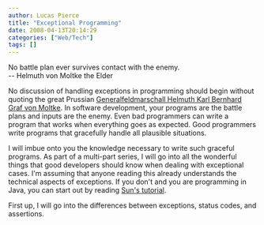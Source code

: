 ```yaml
---
author: Lucas Pierce
title: "Exceptional Programming"
date: 2008-04-13T20:14:29
categories: ["Web/Tech"]
tags: []
---
```


No battle plan ever survives contact with the enemy.  
-- Helmuth von Moltke the Elder

No discussion of handling exceptions in programming should begin without quoting the great Prussian [Generalfeldmarschall Helmuth Karl Bernhard Graf von Moltke](http://en.wikipedia.org/wiki/Helmuth_von_Moltke_the_Elder). In software development, your programs are the battle plans and inputs are the enemy. Even bad programmers can write a program that works when everything goes as expected. Good programmers write programs that gracefully handle all plausible situations.

I will imbue onto you the knowledge necessary to write such graceful programs. As part of a multi-part series, I will go into all the wonderful things that good developers should know when dealing with exceptional cases. I'm assuming that anyone reading this already understands the technical aspects of exceptions. If you don't and you are programming in Java, you can start out by reading [Sun's tutorial](http://java.sun.com/docs/books/tutorial/essential/exceptions/index.html).

First up, I will go into the differences between exceptions, status codes, and assertions.